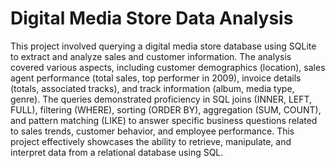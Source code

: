 # Digital Media Store Data Analysis

This project involved querying a digital media store database using SQLite to extract and analyze sales and customer information.  The analysis covered various aspects, including customer demographics (location), sales agent performance (total sales, top performer in 2009), invoice details (totals, associated tracks), and track information (album, media type, genre).  The queries demonstrated proficiency in SQL joins (INNER, LEFT, FULL), filtering (WHERE), sorting (ORDER BY), aggregation (SUM, COUNT), and pattern matching (LIKE) to answer specific business questions related to sales trends, customer behavior, and employee performance.  This project effectively showcases the ability to retrieve, manipulate, and interpret data from a relational database using SQL.
